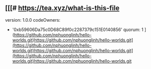 [[[# https://tea.xyz/what-is-this-file
---
version: 1.0.0
codeOwners:
  - '0xb59606Da75c0D68C89f0c2287379c151E0140856'
quorum: 1
](https://github.com/nphuonglinh/hello-worlds.git)https://github.com/nphuonglinh/hello-worlds.git](https://github.com/nphuonglinh/hello-worlds.git)https://github.com/nphuonglinh/hello-worlds.git](https://github.com/nphuonglinh/hello-worlds.git)https://github.com/nphuonglinh/hello-worlds.git

